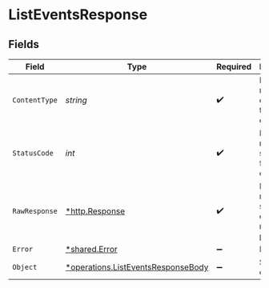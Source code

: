 # ListEventsResponse


## Fields

| Field                                                                                          | Type                                                                                           | Required                                                                                       | Description                                                                                    |
| ---------------------------------------------------------------------------------------------- | ---------------------------------------------------------------------------------------------- | ---------------------------------------------------------------------------------------------- | ---------------------------------------------------------------------------------------------- |
| `ContentType`                                                                                  | *string*                                                                                       | :heavy_check_mark:                                                                             | HTTP response content type for this operation                                                  |
| `StatusCode`                                                                                   | *int*                                                                                          | :heavy_check_mark:                                                                             | HTTP response status code for this operation                                                   |
| `RawResponse`                                                                                  | [*http.Response](https://pkg.go.dev/net/http#Response)                                         | :heavy_check_mark:                                                                             | Raw HTTP response; suitable for custom response parsing                                        |
| `Error`                                                                                        | [*shared.Error](../../../pkg/models/shared/error.md)                                           | :heavy_minus_sign:                                                                             | Error                                                                                          |
| `Object`                                                                                       | [*operations.ListEventsResponseBody](../../../pkg/models/operations/listeventsresponsebody.md) | :heavy_minus_sign:                                                                             | Successful operation                                                                           |